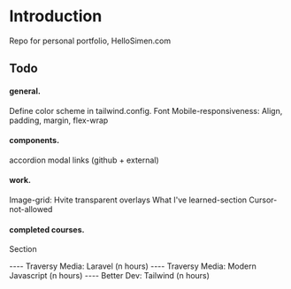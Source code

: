 # Introduction

Repo for personal portfolio, HelloSimen.com

## Todo

#### general.

Define color scheme in tailwind.config.
Font
Mobile-responsiveness: Align, padding, margin, flex-wrap

#### components.

accordion
modal
links (github + external)

#### work.

Image-grid: Hvite transparent overlays
What I've learned-section
Cursor-not-allowed

#### completed courses.

Section

---- Traversy Media: Laravel (n hours)
---- Traversy Media: Modern Javascript (n hours)
---- Better Dev: Tailwind (n hours)
